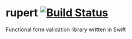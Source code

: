 # rupert [![Build Status](https://travis-ci.com/josefdolezal/rupert.svg?token=AxpSW7yys3aiQpPG9zMW&branch=master)](https://travis-ci.com/josefdolezal/rupert) 
Functional form validation library written in Swift
